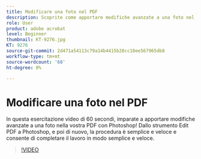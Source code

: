 ```yaml
---
title: Modificare una foto nel PDF
description: Scoprite come apportare modifiche avanzate a una foto nel PDF con Photoshop
role: User
product: adobe acrobat
level: Beginner
thumbnail: KT-9276.jpg
KT: 9276
source-git-commit: 2d471a54113c79a14b4415b28cc10ee567965db8
workflow-type: tm+mt
source-wordcount: '68'
ht-degree: 0%

---
```


# Modificare una foto nel PDF

In questa esercitazione video di 60 secondi, imparate a apportare modifiche avanzate a una foto nella vostra PDF con Photoshop! Dallo strumento Edit PDF a Photoshop, e poi di nuovo, la procedura è semplice e veloce e consente di completare il lavoro in modo semplice e veloce.

>[!VIDEO](https://video.tv.adobe.com/v/338276?hidetitle=true)
